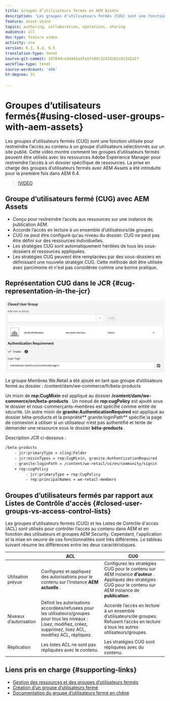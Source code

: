 ```yaml
---
title: Groupes d’utilisateurs fermés en AEM Assets
description: 'Les groupes d’utilisateurs fermés (CUG) sont une fonction utilisée pour restreindre l’accès au contenu à un groupe d’utilisateurs sélectionnés sur un site publié. Cette vidéo montre comment les groupes d’utilisateurs fermés peuvent être utilisés avec les ressources Adobe Experience Manager pour restreindre l’accès à un dossier spécifique de ressources. La prise en charge des groupes d’utilisateurs fermés avec AEM Assets a été introduite pour la première fois dans AEM 6.4. '
feature: asset-share
topics: authoring, collaboration, operations, sharing
audience: all
doc-type: feature video
activity: use
version: 6.3, 6.4, 6.5
translation-type: tm+mt
source-git-commit: 10784dce34443adfa1fc6dc324242b1c021d2a17
workflow-type: tm+mt
source-wordcount: '486'
ht-degree: 1%

---
```



# Groupes d’utilisateurs fermés{#using-closed-user-groups-with-aem-assets}

Les groupes d’utilisateurs fermés (CUG) sont une fonction utilisée pour restreindre l’accès au contenu à un groupe d’utilisateurs sélectionnés sur un site publié. Cette vidéo montre comment les groupes d’utilisateurs fermés peuvent être utilisés avec les ressources Adobe Experience Manager pour restreindre l’accès à un dossier spécifique de ressources. La prise en charge des groupes d’utilisateurs fermés avec AEM Assets a été introduite pour la première fois dans AEM 6.4.

>[!VIDEO](https://video.tv.adobe.com/v/22155?quality=9&learn=on)

## Groupe d’utilisateurs fermé (CUG) avec AEM Assets

* Conçu pour restreindre l’accès aux ressources sur une instance de publication AEM.
* Accorde l’accès en lecture à un ensemble d’utilisateurs/de groupes.
* CUG ne peut être configuré qu&#39;au niveau du dossier. CUG ne peut pas être défini sur des ressources individuelles.
* Les stratégies CUG sont automatiquement héritées de tous les sous-dossiers et ressources appliquées.
* Les stratégies CUG peuvent être remplacées par des sous-dossiers en définissant une nouvelle stratégie CUG. Cette méthode doit être utilisée avec parcimonie et n&#39;est pas considérée comme une bonne pratique.

## Représentation CUG dans le JCR {#cug-representation-in-the-jcr}

![Représentation CUG dans le JCR](assets/closed-user-groups/folder-properties-closed-user-groups.png)

Le groupe Membres We.Retail a été ajouté en tant que groupe d’utilisateurs fermé au dossier : /content/dam/we-commerce/fr/beta-products

Un mixin de **rep:CugMixin** est appliqué au dossier **/content/dam/we-commerce/en/beta-products** . Un noeud de **rep:cugPolicy** est ajouté sous le dossier et nous-commerçants-membres est spécifié comme entité de sécurité. Un autre mixin de **granite:AuthenticationRequired** est appliqué au dossier bêta-products et la propriété** granite:loginPath** spécifie la page de connexion à utiliser si un utilisateur n’est pas authentifié et tente de demander une ressource sous le dossier **bêta-products** .

Description JCR ci-dessous :

```xml
/beta-products
    - jcr:primaryType = sling:Folder
    - jcr:mixinTypes = rep:CugMixin, granite:AuthenticationRequired
    - granite:loginPath = /content/we-retail/us/en/community/signin
    + rep:cugPolicy
         - jcr:primaryType = rep:CugPolicy
         - rep:principalNames = we-retail-members
```

## Groupes d’utilisateurs fermés par rapport aux Listes de Contrôle d&#39;accès {#closed-user-groups-vs-access-control-lists}

Les groupes d’utilisateurs fermés (CUG) et les Listes de Contrôle d&#39;accès (ACL) sont utilisés pour contrôler l’accès au contenu dans AEM et en fonction des utilisateurs et groupes AEM Security. Cependant, l&#39;application et la mise en oeuvre de ces fonctionnalités sont très différentes. Le tableau suivant résume les différences entre les deux caractéristiques.

|  | ACL | CUG |
| ----------------- | -------------------------------------------------------------------------------------------------------------------------------- | ----------------------------------------------------------------------------------------------------------------------------- |
| Utilisation prévue | Configurez et appliquez des autorisations pour le contenu sur l’instance **AEM actuelle** . | Configurez les stratégies CUG pour le contenu sur AEM instance **d’auteur** . Appliquez des stratégies CUG pour le contenu sur AEM instance de **publication** . |
| Niveaux d’autorisation | Définit les autorisations accordées/refusées pour les utilisateurs/groupes pour tous les niveaux : Lisez, modifiez, créez, supprimez, lisez ACL, modifiez ACL, répliquez. | Accorde l’accès en lecture à un ensemble d’utilisateurs/de groupes. Refusent l’accès en lecture à tous les autres utilisateurs/groupes. |
| Réplication | Les listes ACL ne sont pas répliquées avec le contenu. | Les stratégies CUG sont répliquées avec du contenu. |

## Liens pris en charge {#supporting-links}

* [Gestion des ressources et des groupes d’utilisateurs fermés](https://helpx.adobe.com/experience-manager/6-5/assets/using/managing-assets-touch-ui.html#ClosedUserGroup)
* [Création d’un groupe d’utilisateurs fermé](https://helpx.adobe.com/experience-manager/6-5/sites/administering/using/cug.html)
* [Documentation du groupe d’utilisateurs fermé en chêne](https://jackrabbit.apache.org/oak/docs/security/authorization/cug.html)
